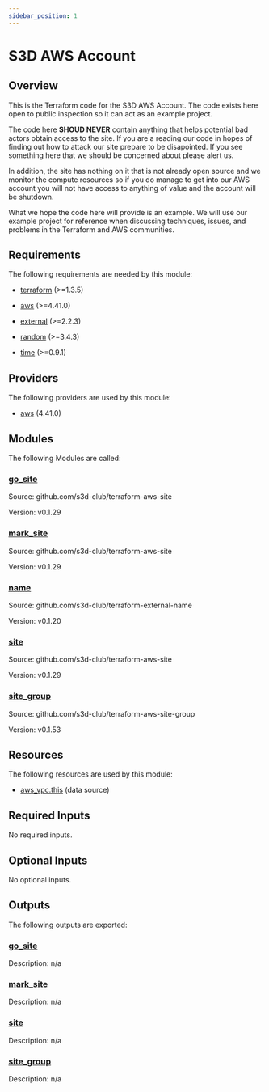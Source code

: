 ```yaml
---
sidebar_position: 1
---
```


# S3D AWS Account

## Overview
This is the Terraform code for the S3D AWS Account. The code exists here open
to public inspection so it can act as an example project.

The code here **SHOUD NEVER** contain anything that helps potential bad actors
obtain access to the site. If you are a reading our code in hopes of finding
out how to attack our site prepare to be disapointed. If you see something here
that we should be concerned about please alert us.

In addition, the site has nothing on it that is not already open source and we
monitor the compute resources so if you do manage to get into our AWS account
you will not have access to anything of value and the account will be shutdown.

What we hope the code here will provide is an example. We will use our example
project for reference when discussing techniques, issues, and problems in the
Terraform and AWS communities.


## Requirements

The following requirements are needed by this module:

- <a name="requirement_terraform"></a> [terraform](#requirement\_terraform) (>=1.3.5)

- <a name="requirement_aws"></a> [aws](#requirement\_aws) (>=4.41.0)

- <a name="requirement_external"></a> [external](#requirement\_external) (>=2.2.3)

- <a name="requirement_random"></a> [random](#requirement\_random) (>=3.4.3)

- <a name="requirement_time"></a> [time](#requirement\_time) (>=0.9.1)

## Providers

The following providers are used by this module:

- <a name="provider_aws"></a> [aws](#provider\_aws) (4.41.0)

## Modules

The following Modules are called:

### <a name="module_go_site"></a> [go\_site](#module\_go\_site)

Source: github.com/s3d-club/terraform-aws-site

Version: v0.1.29

### <a name="module_mark_site"></a> [mark\_site](#module\_mark\_site)

Source: github.com/s3d-club/terraform-aws-site

Version: v0.1.29

### <a name="module_name"></a> [name](#module\_name)

Source: github.com/s3d-club/terraform-external-name

Version: v0.1.20

### <a name="module_site"></a> [site](#module\_site)

Source: github.com/s3d-club/terraform-aws-site

Version: v0.1.29

### <a name="module_site_group"></a> [site\_group](#module\_site\_group)

Source: github.com/s3d-club/terraform-aws-site-group

Version: v0.1.53

## Resources

The following resources are used by this module:

- [aws_vpc.this](https://registry.terraform.io/providers/hashicorp/aws/latest/docs/data-sources/vpc) (data source)

## Required Inputs

No required inputs.

## Optional Inputs

No optional inputs.

## Outputs

The following outputs are exported:

### <a name="output_go_site"></a> [go\_site](#output\_go\_site)

Description: n/a

### <a name="output_mark_site"></a> [mark\_site](#output\_mark\_site)

Description: n/a

### <a name="output_site"></a> [site](#output\_site)

Description: n/a

### <a name="output_site_group"></a> [site\_group](#output\_site\_group)

Description: n/a
